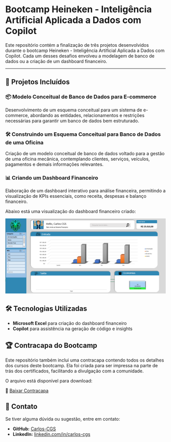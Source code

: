# Bootcamp Heineken - Inteligência Artificial Aplicada a Dados com Copilot

Este repositório contém a finalização de três projetos desenvolvidos durante o bootcamp Heineken - Inteligência Artificial Aplicada a Dados com Copilot. Cada um desses desafios envolveu a modelagem de banco de dados ou a criação de um dashboard financeiro.

---

## 📌 Projetos Incluídos

### 📦 Modelo Conceitual de Banco de Dados para E-commerce

Desenvolvimento de um esquema conceitual para um sistema de e-commerce, abordando as entidades, relacionamentos e restrições necessárias para garantir um banco de dados bem estruturado.

### 🛠️ Construindo um Esquema Conceitual para Banco de Dados de uma Oficina

Criação de um modelo conceitual de banco de dados voltado para a gestão de uma oficina mecânica, contemplando clientes, serviços, veículos, pagamentos e demais informações relevantes.

### 📊 Criando um Dashboard Financeiro

Elaboração de um dashboard interativo para análise financeira, permitindo a visualização de KPIs essenciais, como receita, despesas e balanço financeiro.

Abaixo está uma visualização do dashboard financeiro criado:

![Dashboard Financeiro](./img-dashboard.png)

## 🛠 Tecnologias Utilizadas

- **Microsoft Excel** para criação do dashboard financeiro
- **Copilot** para assistência na geração de código e insights

## 🏆 Contracapa do Bootcamp

Este repositório também inclui uma contracapa contendo todos os detalhes dos cursos deste bootcamp. Ela foi criada para ser impressa na parte de trás dos certificados, facilitando a divulgação com a comunidade.

O arquivo está disponível para download:

📄 [Baixar Contracapa](contracapa-bootcamp.pdf)

## 📩 Contato

Se tiver alguma dúvida ou sugestão, entre em contato:

- **GitHub:** [Carlos-CGS](https://github.com/Carlos-CGS)
- **LinkedIn:** [linkedin.com/in/carlos-cgs](https://linkedin.com/in/carlos-cgs)
